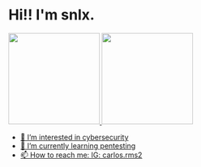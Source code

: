 # Hi!! I'm snlx.

<div>
<a href="https://github.com/snlx22">
<img loading="lazy" height="180em" src="https://github-readme-stats.vercel.app/api/top-langs/?username=snlx22&layout=compact&langs_count=7&theme=dracula"/>
<img loading="lazy" height="180em" src="https://github-readme-stats.vercel.app/api?username=snlx22&show_icons=true&theme=dracula&include_all_commits=true&count_private=true"/>
</div>



- 👀 I’m interested in cybersecurity
- 🌱 I’m currently learning pentesting
- 📫 How to reach me: IG: carlos.rms2

